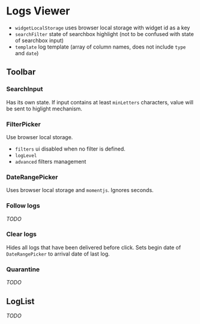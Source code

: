 # Logs Viewer

- `widgetLocalStorage` uses browser local storage with widget id as a key
- `searchFilter` state of searchbox highlight (not to be confused with state of searchbox input)
- `template` log template (array of column names, does not include `type` and `date`)

## Toolbar

### SearchInput

Has its own state. If input contains at least `minLetters` characters, value will be sent to higlight mechanism.

### FilterPicker

Use browser local storage.

- `filters` ui disabled when no filter is defined.
- `logLevel`
- `advanced` filters management

### DateRangePicker

Uses browser local storage and `momentjs`. Ignores seconds.

### Follow logs

_TODO_

### Clear logs

Hides all logs that have been delivered before click.
Sets begin date of `DateRangePicker` to arrival date of last log.

### Quarantine

_TODO_

## LogList

_TODO_
